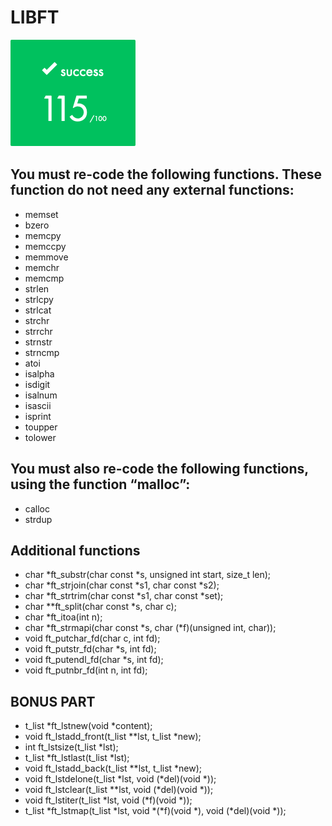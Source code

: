 # LIBFT

![GitHub Logo](/result/result.png)

## You must re-code the following functions. These function do not need any external functions:
* memset 
* bzero
* memcpy 
* memccpy 
* memmove 
* memchr 
* memcmp 
* strlen 
* strlcpy 
* strlcat 
* strchr
* strrchr 
* strnstr 
* strncmp 
* atoi
* isalpha 
* isdigit 
* isalnum 
* isascii 
* isprint 
* toupper 
* tolower

## You must also re-code the following functions, using the function “malloc”:
* calloc 
* strdup

## Additional functions
* char *ft_substr(char const *s, unsigned int start, size_t len);
* char *ft_strjoin(char const *s1, char const *s2);
* char *ft_strtrim(char const *s1, char const *set);
* char **ft_split(char const *s, char c);
* char *ft_itoa(int n);
* char *ft_strmapi(char const *s, char (*f)(unsigned int, char));
* void ft_putchar_fd(char c, int fd);
* void ft_putstr_fd(char *s, int fd);
* void ft_putendl_fd(char *s, int fd);
* void ft_putnbr_fd(int n, int fd);

## BONUS PART
* t_list *ft_lstnew(void *content);
* void ft_lstadd_front(t_list **lst, t_list *new);
* int ft_lstsize(t_list *lst);
* t_list *ft_lstlast(t_list *lst);
* void ft_lstadd_back(t_list **lst, t_list *new);
* void ft_lstdelone(t_list *lst, void (*del)(void *));
* void ft_lstclear(t_list **lst, void (*del)(void *));
* void ft_lstiter(t_list *lst, void (*f)(void *));
* t_list *ft_lstmap(t_list *lst, void *(*f)(void *), void (*del)(void *));